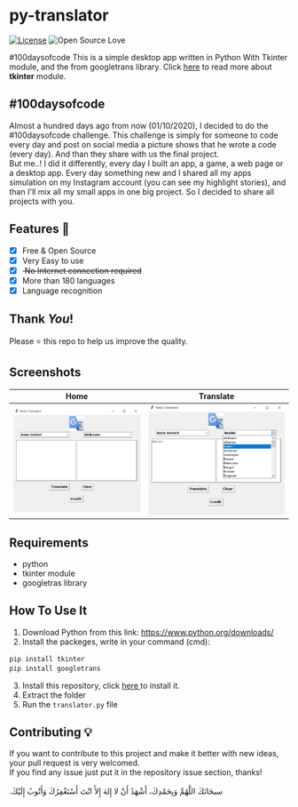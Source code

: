# py-translator
[![License](https://img.shields.io/badge/License-MIT-blue.svg)](LICENSE)
![Open Source Love](https://badges.frapsoft.com/os/v1/open-source.svg?v=102)

#100daysofcode This is a simple desktop app written in Python With Tkinter module, and the from googletrans library.
Click <a href="https://docs.python.org/3/library/tk.html"> here</a> to read more about **tkinter** module.<br>

## #100daysofcode
Almost a hundred days ago from now (01/10/2020), I decided to do the #100daysofcode challenge. This challenge is simply for someone to code every day and post on social media a picture shows that he wrote a code (every day). And than they share with us the final project.<br>
But me..! I did it differently, every day I built an app, a game, a web page or a desktop app. Every day something new and I shared all my apps simulation on my Instagram account (you can see my highlight stories), and than I'll mix all my small apps in one big project. So I decided to share all projects with you.<br>

## Features :dart:
* [x] Free & Open Source
* [x] Very Easy to use
* [x] <del> No Internet connection required</del>
* [x] More than 180 languages
* [x] Language recognition

## Thank _You_!
Please :star: this repo to help us improve the quality.

## Screenshots
Home           | Translate
:---------------------:|:------------------:
![screenshoot](screenshots/yt1.png) | ![screenshoot](screenshots/yt2.png)

## Requirements
* python
* tkinter module
* googletras library

## How To Use It
1. Download Python from this link: https://www.python.org/downloads/
2. Install the packeges, write in your command (cmd):
```bash
pip install tkinter
pip install googletrans
```
3. Install this repository, click <a href="https://github.com/mohamedyanis/notepad/archive/master.zip"> here </a> to install it.
4. Extract the folder
5. Run the ```translator.py``` file

## Contributing 💡
If you want to contribute to this project and make it better with new ideas, your pull request is very welcomed.<br>
If you find any issue just put it in the repository issue section, thanks!<br><br>
.سبحَانَكَ اللَّهُمَّ وَبِحَمْدِكَ، أَشْهَدُ أَنْ لا إِلهَ إِلأَ انْتَ أَسْتَغْفِرُكَ وَأَتْوبُ إِلَيْكَ
